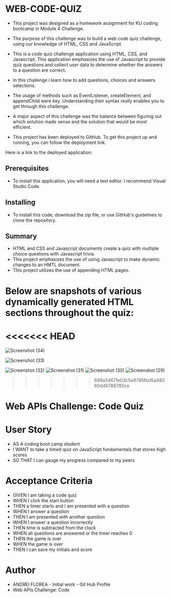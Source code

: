# WEB-CODE-QUIZ

- This project was designed as a homework assignment for KU coding bootcamp in Module 4 Challenge.

- The purpose of this challenge was to build a web code quiz challenge, using our knowledge of HTML, CSS and JavaScript.

- This is a code quiz challenge application using HTML, CSS, and Javascript. This application emphasizes the use of Javascript to provide quiz questions and collect user data to determine whether the answers to a question are correct.

- In this challenge i learn how to add questions, choices and answers selections.

- The usage of methods such as EventListener, createElement, and appendChild were key. Understanding their syntax really enables you to get through this challenge.

- A major aspect of this challenge was the balance between figuring out which solution made sense and the solution that would be most efficient. 

- This project has been deployed to GitHub. To get this project up and running, you can follow the deployment link.


 Here is a link to the deployed application: 



## Prerequisites

- To install this application, you will need a text editor. I recommend Visual Studio Code.


## Installing

- To install this code, download the zip file, or use GitHub's guidelines to clone the repository. 



## Summary
- HTML and CSS and Javascript documents create a quiz with multiple choice questions with Javascript trivia.
- This project emphasizes the use of using Javascript to make dynamic changes to an HMTL document.
- This project utilizes the use of appending HTML pages.



# Below are snapshots of various dynamically generated HTML sections throughout the quiz:

<<<<<<< HEAD
=======
![Screenshot (34)](https://user-images.githubusercontent.com/70625665/211238690-2f187941-782e-4ae0-b882-a9540ed70219.png)

![Screenshot (33)](https://user-images.githubusercontent.com/70625665/211238748-2f3e42bd-947d-457d-9da3-0faab601394f.png)

![Screenshot (32)](https://user-images.githubusercontent.com/70625665/211238764-7a4f0d12-a617-4b69-b5e3-c3faed14d328.png)
![Screenshot (31)](https://user-images.githubusercontent.com/70625665/211238778-87c2a5b5-d98d-412f-95e0-2264ffabe831.png)
![Screenshot (30)](https://user-images.githubusercontent.com/70625665/211238788-373e6975-7bf0-4e61-84c1-e69871928d24.png)
![Screenshot (29)](https://user-images.githubusercontent.com/70625665/211238799-cc1029cb-d06d-456e-8de9-adb81c4a0602.png)
>>>>>>> 888a5467fe03c5e978f4bd5a48060d46788783ce

# Web APIs Challenge: Code Quiz

# User Story
- AS A coding boot camp student
- I WANT to take a timed quiz on JavaScript fundamentals that stores high scores
- SO THAT I can gauge my progress compared to my peers

# Acceptance Criteria
- GIVEN I am taking a code quiz
- WHEN I click the start button
- THEN a timer starts and I am presented with a question
- WHEN I answer a question
- THEN I am presented with another question
- WHEN I answer a question incorrectly
- THEN time is subtracted from the clock
- WHEN all questions are answered or the timer reaches 0
- THEN the game is over
- WHEN the game is over
- THEN I can save my initials and score



# Author
- ANDREI FLOREA - Initial work - Git Hub Profile
- Web APIs Challenge: Code 


